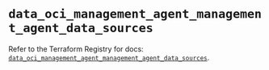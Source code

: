 # `data_oci_management_agent_management_agent_data_sources`

Refer to the Terraform Registry for docs: [`data_oci_management_agent_management_agent_data_sources`](https://registry.terraform.io/providers/hashicorp/oci/7.19.0/docs/data-sources/management_agent_management_agent_data_sources).
